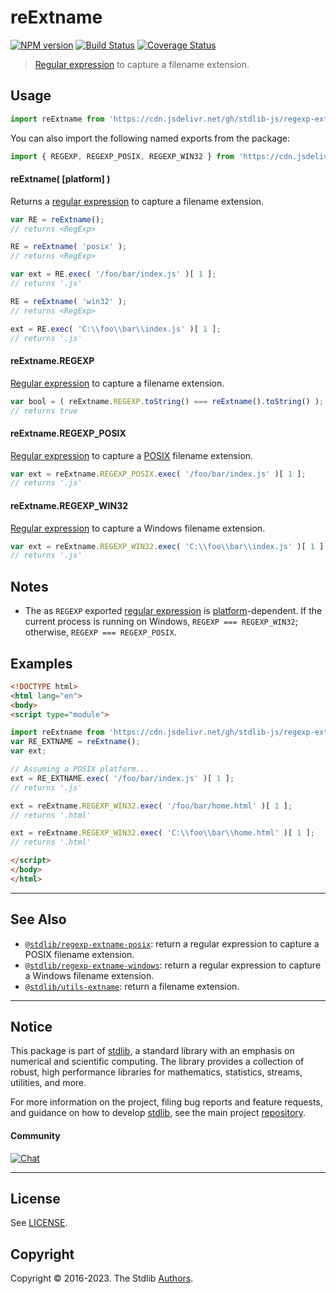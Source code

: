 <!--

@license Apache-2.0

Copyright (c) 2018 The Stdlib Authors.

Licensed under the Apache License, Version 2.0 (the "License");
you may not use this file except in compliance with the License.
You may obtain a copy of the License at

   http://www.apache.org/licenses/LICENSE-2.0

Unless required by applicable law or agreed to in writing, software
distributed under the License is distributed on an "AS IS" BASIS,
WITHOUT WARRANTIES OR CONDITIONS OF ANY KIND, either express or implied.
See the License for the specific language governing permissions and
limitations under the License.

-->

# reExtname

[![NPM version][npm-image]][npm-url] [![Build Status][test-image]][test-url] [![Coverage Status][coverage-image]][coverage-url] <!-- [![dependencies][dependencies-image]][dependencies-url] -->

> [Regular expression][regexp] to capture a filename extension.



<section class="usage">

## Usage

```javascript
import reExtname from 'https://cdn.jsdelivr.net/gh/stdlib-js/regexp-extname@esm/index.mjs';
```

You can also import the following named exports from the package:

```javascript
import { REGEXP, REGEXP_POSIX, REGEXP_WIN32 } from 'https://cdn.jsdelivr.net/gh/stdlib-js/regexp-extname@esm/index.mjs';
```

#### reExtname( \[platform] )

Returns a [regular expression][regexp] to capture a filename extension.

```javascript
var RE = reExtname();
// returns <RegExp>

RE = reExtname( 'posix' );
// returns <RegExp>

var ext = RE.exec( '/foo/bar/index.js' )[ 1 ];
// returns '.js'

RE = reExtname( 'win32' );
// returns <RegExp>

ext = RE.exec( 'C:\\foo\\bar\\index.js' )[ 1 ];
// returns '.js'
```

#### reExtname.REGEXP

[Regular expression][regexp] to capture a filename extension.

```javascript
var bool = ( reExtname.REGEXP.toString() === reExtname().toString() );
// returns true
```

#### reExtname.REGEXP_POSIX

[Regular expression][@stdlib/regexp/extname-posix] to capture a [POSIX][posix] filename extension.

```javascript
var ext = reExtname.REGEXP_POSIX.exec( '/foo/bar/index.js' )[ 1 ];
// returns '.js'
```

#### reExtname.REGEXP_WIN32

[Regular expression][@stdlib/regexp/extname-windows] to capture a Windows filename extension.

```javascript
var ext = reExtname.REGEXP_WIN32.exec( 'C:\\foo\\bar\\index.js' )[ 1 ];
// returns '.js'
```

</section>

<!-- /.usage -->

<section class="notes">

## Notes

-   The as `REGEXP` exported [regular expression][regexp] is [platform][@stdlib/assert/is-windows]-dependent. If the current process is running on Windows, `REGEXP === REGEXP_WIN32`; otherwise, `REGEXP === REGEXP_POSIX`.

</section>

<!-- /.notes -->

<section class="examples">

## Examples

<!-- eslint no-undef: "error" -->

```html
<!DOCTYPE html>
<html lang="en">
<body>
<script type="module">

import reExtname from 'https://cdn.jsdelivr.net/gh/stdlib-js/regexp-extname@esm/index.mjs';
var RE_EXTNAME = reExtname();
var ext;

// Assuming a POSIX platform...
ext = RE_EXTNAME.exec( '/foo/bar/index.js' )[ 1 ];
// returns '.js'

ext = reExtname.REGEXP_WIN32.exec( '/foo/bar/home.html' )[ 1 ];
// returns '.html'

ext = reExtname.REGEXP_WIN32.exec( 'C:\\foo\\bar\\home.html' )[ 1 ];
// returns '.html'

</script>
</body>
</html>
```

</section>

<!-- /.examples -->

<!-- Section for related `stdlib` packages. Do not manually edit this section, as it is automatically populated. -->

<section class="related">

* * *

## See Also

-   <span class="package-name">[`@stdlib/regexp-extname-posix`][@stdlib/regexp/extname-posix]</span><span class="delimiter">: </span><span class="description">return a regular expression to capture a POSIX filename extension.</span>
-   <span class="package-name">[`@stdlib/regexp-extname-windows`][@stdlib/regexp/extname-windows]</span><span class="delimiter">: </span><span class="description">return a regular expression to capture a Windows filename extension.</span>
-   <span class="package-name">[`@stdlib/utils-extname`][@stdlib/utils/extname]</span><span class="delimiter">: </span><span class="description">return a filename extension.</span>

</section>

<!-- /.related -->

<!-- Section for all links. Make sure to keep an empty line after the `section` element and another before the `/section` close. -->


<section class="main-repo" >

* * *

## Notice

This package is part of [stdlib][stdlib], a standard library with an emphasis on numerical and scientific computing. The library provides a collection of robust, high performance libraries for mathematics, statistics, streams, utilities, and more.

For more information on the project, filing bug reports and feature requests, and guidance on how to develop [stdlib][stdlib], see the main project [repository][stdlib].

#### Community

[![Chat][chat-image]][chat-url]

---

## License

See [LICENSE][stdlib-license].


## Copyright

Copyright &copy; 2016-2023. The Stdlib [Authors][stdlib-authors].

</section>

<!-- /.stdlib -->

<!-- Section for all links. Make sure to keep an empty line after the `section` element and another before the `/section` close. -->

<section class="links">

[npm-image]: http://img.shields.io/npm/v/@stdlib/regexp-extname.svg
[npm-url]: https://npmjs.org/package/@stdlib/regexp-extname

[test-image]: https://github.com/stdlib-js/regexp-extname/actions/workflows/test.yml/badge.svg?branch=main
[test-url]: https://github.com/stdlib-js/regexp-extname/actions/workflows/test.yml?query=branch:main

[coverage-image]: https://img.shields.io/codecov/c/github/stdlib-js/regexp-extname/main.svg
[coverage-url]: https://codecov.io/github/stdlib-js/regexp-extname?branch=main

<!--

[dependencies-image]: https://img.shields.io/david/stdlib-js/regexp-extname.svg
[dependencies-url]: https://david-dm.org/stdlib-js/regexp-extname/main

-->

[chat-image]: https://img.shields.io/gitter/room/stdlib-js/stdlib.svg
[chat-url]: https://gitter.im/stdlib-js/stdlib/

[stdlib]: https://github.com/stdlib-js/stdlib

[stdlib-authors]: https://github.com/stdlib-js/stdlib/graphs/contributors

[umd]: https://github.com/umdjs/umd
[es-module]: https://developer.mozilla.org/en-US/docs/Web/JavaScript/Guide/Modules

[deno-url]: https://github.com/stdlib-js/regexp-extname/tree/deno
[umd-url]: https://github.com/stdlib-js/regexp-extname/tree/umd
[esm-url]: https://github.com/stdlib-js/regexp-extname/tree/esm
[branches-url]: https://github.com/stdlib-js/regexp-extname/blob/main/branches.md

[stdlib-license]: https://raw.githubusercontent.com/stdlib-js/regexp-extname/main/LICENSE

[regexp]: https://developer.mozilla.org/en-US/docs/Web/JavaScript/Guide/Regular_Expressions

[posix]: https://en.wikipedia.org/wiki/POSIX

[@stdlib/assert/is-windows]: https://github.com/stdlib-js/assert-is-windows/tree/esm

<!-- <related-links> -->

[@stdlib/regexp/extname-posix]: https://github.com/stdlib-js/regexp-extname-posix/tree/esm

[@stdlib/regexp/extname-windows]: https://github.com/stdlib-js/regexp-extname-windows/tree/esm

[@stdlib/utils/extname]: https://github.com/stdlib-js/utils-extname/tree/esm

<!-- </related-links> -->

</section>

<!-- /.links -->
